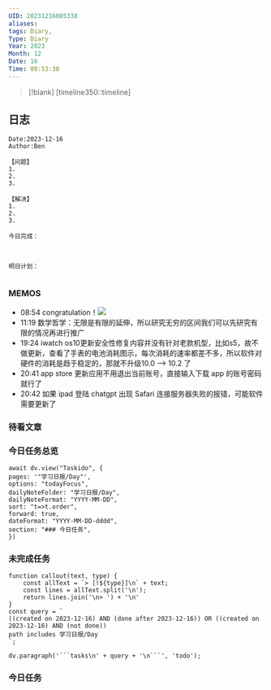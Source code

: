 ```yaml
---
UID: 20231216085338
aliases: 
tags: Diary,
Type: Diary
Year: 2023
Month: 12
Date: 16
Time: 08:53:38
---
```

> [!blank] 
> [timeline350::timeline]


## 日志

```
Date:2023-12-16
Author:Ben

【问题】
1.
2.
3.

【解决】
1.
2.
3.

今日完成：



明日计划：


```

### MEMOS
- 08:54 congratulation！![](Pasted%20Image%2020231216085408.png)
- 11:19 数学哲学：无限是有限的延伸，所以研究无穷的区间我们可以先研究有限的情况再进行推广
- 19:24 iwatch os10更新安全性修复内容并没有针对老款机型，比如s5，故不做更新，查看了手表的电池消耗图示，每次消耗的速率都差不多，所以软件对硬件的消耗是趋于稳定的，那就不升级10.0 --> 10.2 了
- 20:41 app store 更新应用不用退出当前账号，直接输入下载 app 的账号密码就行了
- 20:42 如果 ipad 登陆 chatgpt 出现 Safari 连接服务器失败的报错，可能软件需要更新了



### 待看文章



### 今日任务总览

```dataviewjs
await dv.view("Taskido", {
pages: '"学习日报/Day"',
options: "todayFocus",
dailyNoteFolder: "学习日报/Day",
dailyNoteFormat: "YYYY-MM-DD",
sort: "t=>t.order",
forward: true,
dateFormat: "YYYY-MM-DD-dddd",
section: "### 今日任务",
})
```

### 未完成任务

```dataviewjs
function callout(text, type) {
    const allText = `> [!${type}]\n` + text;
    const lines = allText.split('\n');
    return lines.join('\n> ') + '\n'
}
const query = `
((created on 2023-12-16) AND (done after 2023-12-16)) OR ((created on 2023-12-16) AND (not done))
path includes 学习日报/Day
`;

dv.paragraph('```tasks\n' + query + '\n```', 'todo');
```


### 今日任务
